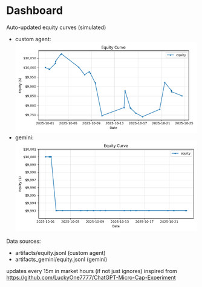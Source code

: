 # Dashboard

Auto-updated equity curves (simulated)

- custom agent: ![Equity Curve](artifacts/equity.png?v=8c642cc)
- gemini: ![Equity Curve (Gemini)](artifacts_gemini/equity.png?v=8c642cc)

Data sources:
- artifacts/equity.jsonl (custom agent)
- artifacts_gemini/equity.jsonl (gemini)

updates every 15m in market hours (if not just ignores)
inspired from https://github.com/LuckyOne7777/ChatGPT-Micro-Cap-Experiment